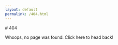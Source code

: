 ```yaml
---
layout: default
permalink: /404.html
---
```


<div class="post">
<div class="center-button hover-fade" markdown="1" onclick="window.history.back();">
# 404

Whoops, no page was found. Click here to head back!
</div>
</div>

